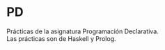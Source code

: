 # PD
Prácticas de la asignatura Programación Declarativa.
<br>Las prácticas son de Haskell y Prolog.

